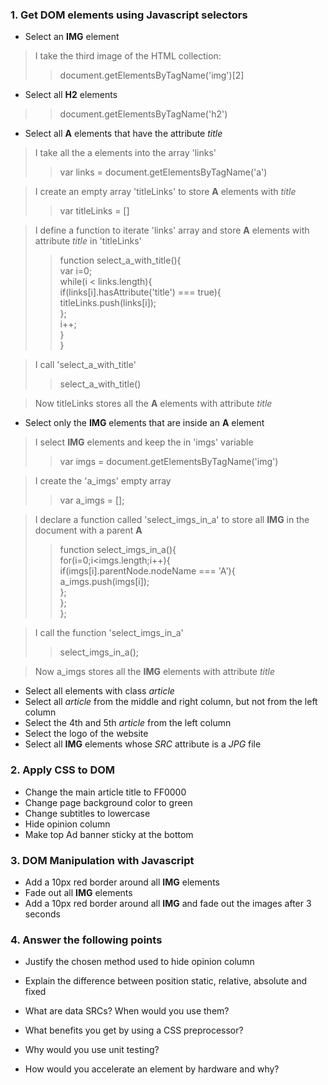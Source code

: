 ### 1. Get DOM elements using Javascript selectors

* Select an __IMG__ element

>I take the third image of the HTML collection:
>>document.getElementsByTagName('img')[2]

* Select all __H2__ elements

>>document.getElementsByTagName('h2')

* Select all __A__ elements that have the attribute _title_

>I take all the a elements into the array 'links'
>>var links = document.getElementsByTagName('a')

>I create an empty array 'titleLinks' to store __A__ elements with _title_
>>var titleLinks = []

>I define a function to iterate 'links' array and store __A__ elements with attribute _title_ in 'titleLinks'
>>function select_a_with_title(){    
>>var i=0;    
>>while(i < links.length){    
>>if(links[i].hasAttribute('title') === true){    
>>titleLinks.push(links[i]);    
>>};    
>>i++;   
}    
}

>I call 'select_a_with_title'
>>select_a_with_title()

>Now titleLinks stores all the __A__ elements with attribute _title_

* Select only the __IMG__ elements that are inside an __A__ element

>I select __IMG__ elements and keep the in 'imgs' variable
>>var imgs = document.getElementsByTagName('img')

>I create the 'a_imgs' empty array
>>var a_imgs = []; 

>I declare a function called 'select_imgs_in_a' to store all __IMG__ in the document with a parent __A__   
>>function select_imgs_in_a(){    
>>for(i=0;i<imgs.length;i++){    
>>if(imgs[i].parentNode.nodeName === 'A'){    
>>a_imgs.push(imgs[i]);    
>>};    
>>};    
>>};    

>I call the function 'select_imgs_in_a'
>>select_imgs_in_a();

>Now a_imgs stores all the __IMG__ elements with attribute _title_

* Select all elements with class _article_
* Select all _article_ from the middle and right column, but not from the left column
* Select the 4th and 5th _article_ from the left column
* Select the logo of the website
* Select all __IMG__ elements whose _SRC_ attribute is a _JPG_ file

### 2. Apply CSS to DOM

* Change the main article title to FF0000
* Change page background color to green
* Change subtitles to lowercase
* Hide opinion column
* Make top Ad banner sticky at the bottom

### 3. DOM Manipulation with Javascript

* Add a 10px red border around all __IMG__ elements 
* Fade out all __IMG__ elements
* Add a 10px red border around all __IMG__ and fade out the images after 3 seconds

### 4. Answer the following points

* Justify the chosen method used to hide opinion column

* Explain the difference between position static, relative, absolute and fixed

* What are data SRCs? When would you use them?

* What benefits you get by using a CSS preprocessor?

* Why would you use unit testing?

* How would you accelerate an element by hardware and why?



